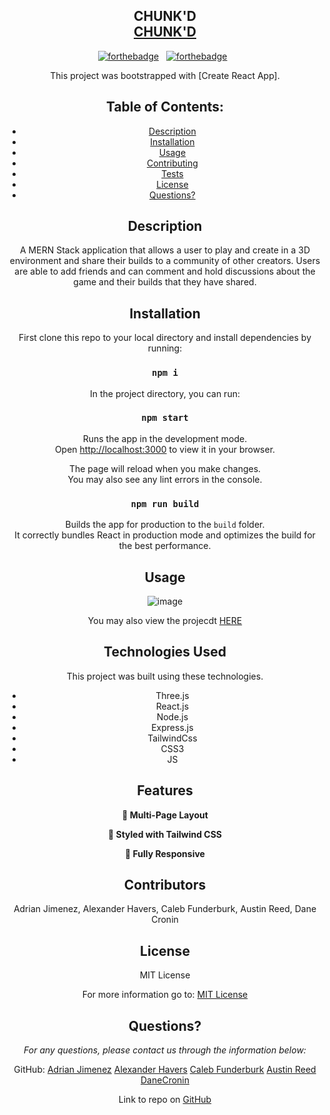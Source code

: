 
<h2 align="center">
  CHUNK'D<br/>
  <a href="https://github.com/PuppetAJ/ReactMC" target="_blank">CHUNK'D</a>
</h2>

<center>

[![forthebadge](https://forthebadge.com/images/badges/built-with-love.svg)](https://forthebadge.com) &nbsp;
[![forthebadge](https://forthebadge.com/images/badges/made-with-javascript.svg)](https://forthebadge.com) &nbsp;



This project was bootstrapped with [Create React App].

  ## Table of Contents:
  * [Description](#Description)
  * [Installation](#installation)
  * [Usage](#usage)
  * [Contributing](#Contributing)
  * [Tests](#Tests)
  * [License](#License)
  * [Questions?](#questions)

  ## Description
   A MERN Stack application that allows a user to play and create in a 3D environment and share their builds to a community of other creators. Users are able to add friends and can comment and hold discussions about the game and their builds that they have shared.


  ## Installation
 
 First clone this repo to your local directory and install dependencies by running:

 ### `npm i`
 
In the project directory, you can run:

### `npm start`

Runs the app in the development mode.\
Open [http://localhost:3000](http://localhost:3000) to view it in your browser.

The page will reload when you make changes.\
You may also see any lint errors in the console.

### `npm run build`

Builds the app for production to the `build` folder.\
It correctly bundles React in production mode and optimizes the build for the best performance.

## Usage

![image]()

You may also view the projecdt [HERE]()

## Technologies Used

This project was built using these technologies.

- Three.js
- React.js
- Node.js
- Express.js
- TailwindCss
- CSS3
- JS



## Features

**📖 Multi-Page Layout**

**🎨 Styled with Tailwind CSS**

**📱 Fully Responsive**



 
  ## Contributors

  Adrian Jimenez, Alexander Havers, Caleb Funderburk, Austin Reed, Dane Cronin


  ## License
  
  MIT License

  For more information go to: [MIT License](https://choosealicense.com/licenses/mit/)

  ## Questions?

  *For any questions, please contact us through the information below:*
 
 GitHub: 
    [Adrian Jimenez](https://github.com/PuppetAJ)
    [Alexander Havers](https://github.com/pseudoDjnn)
    [Caleb Funderburk](https://github.com/CalebFunderburk)
    [Austin Reed](https://github.com/AReed98)
    [DaneCronin](https://github.com/DaneCronin)



  Link to repo on [GitHub](https://github.com/PuppetAJ/ReactMC)




